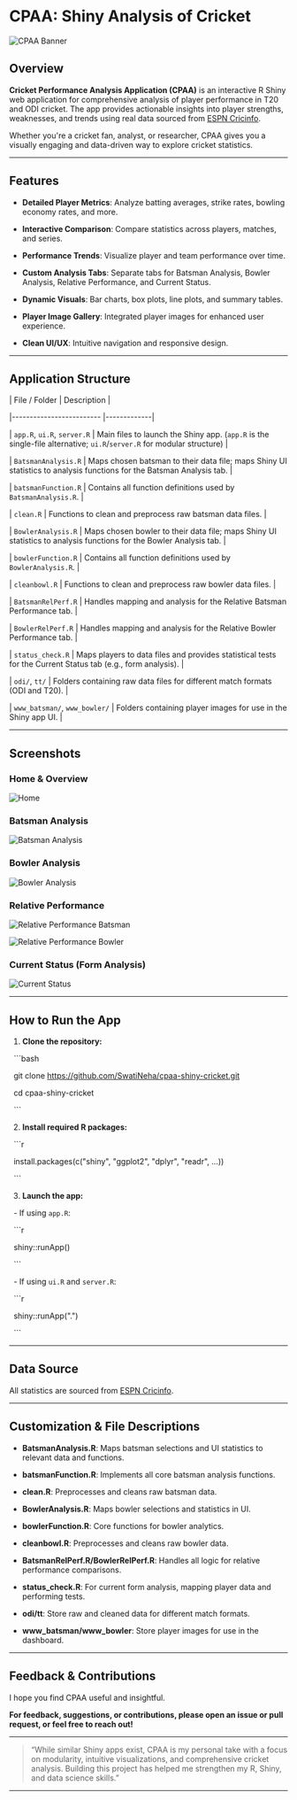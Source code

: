 # CPAA: Shiny Analysis of Cricket



![CPAA Banner](https://www.espncricinfo.com/)



## Overview



**Cricket Performance Analysis Application (CPAA)** is an interactive R Shiny web application for comprehensive analysis of player performance in T20 and ODI cricket. The app provides actionable insights into player strengths, weaknesses, and trends using real data sourced from [ESPN Cricinfo](https://www.espncricinfo.com).



Whether you're a cricket fan, analyst, or researcher, CPAA gives you a visually engaging and data-driven way to explore cricket statistics.



---



## Features



- **Detailed Player Metrics**: Analyze batting averages, strike rates, bowling economy rates, and more.

- **Interactive Comparison**: Compare statistics across players, matches, and series.

- **Performance Trends**: Visualize player and team performance over time.

- **Custom Analysis Tabs**: Separate tabs for Batsman Analysis, Bowler Analysis, Relative Performance, and Current Status.

- **Dynamic Visuals**: Bar charts, box plots, line plots, and summary tables.

- **Player Image Gallery**: Integrated player images for enhanced user experience.

- **Clean UI/UX**: Intuitive navigation and responsive design.



---



## Application Structure



| File / Folder            | Description |

|------------------------- |-------------|

| `app.R`, `ui.R`, `server.R` | Main files to launch the Shiny app. (`app.R` is the single-file alternative; `ui.R`/`server.R` for modular structure) |

| `BatsmanAnalysis.R`      | Maps chosen batsman to their data file; maps Shiny UI statistics to analysis functions for the Batsman Analysis tab. |

| `batsmanFunction.R`      | Contains all function definitions used by `BatsmanAnalysis.R`. |

| `clean.R`                | Functions to clean and preprocess raw batsman data files. |

| `BowlerAnalysis.R`       | Maps chosen bowler to their data file; maps Shiny UI statistics to analysis functions for the Bowler Analysis tab. |

| `bowlerFunction.R`       | Contains all function definitions used by `BowlerAnalysis.R`. |

| `cleanbowl.R`            | Functions to clean and preprocess raw bowler data files. |

| `BatsmanRelPerf.R`       | Handles mapping and analysis for the Relative Batsman Performance tab. |

| `BowlerRelPerf.R`        | Handles mapping and analysis for the Relative Bowler Performance tab. |

| `status_check.R`         | Maps players to data files and provides statistical tests for the Current Status tab (e.g., form analysis). |

| `odi/`, `tt/`            | Folders containing raw data files for different match formats (ODI and T20). |

| `www_batsman/`, `www_bowler/` | Folders containing player images for use in the Shiny app UI. |



---



## Screenshots



### Home & Overview

![Home](image/Home.png)



### Batsman Analysis

![Batsman Analysis](image/BatsmanAnalysis.png)



### Bowler Analysis

![Bowler Analysis](image/BowlerAnalysis.png)



### Relative Performance

![Relative Performance Batsman](image/BatsmanRelPer.png)

![Relative Performance Bowler](image/BowlerRelPer.png)



### Current Status (Form Analysis)

![Current Status](image/Form.png)



---



## How to Run the App



1. **Clone the repository:**

&nbsp;   ```bash

&nbsp;   git clone https://github.com/SwatiNeha/cpaa-shiny-cricket.git

&nbsp;   cd cpaa-shiny-cricket

&nbsp;   ```



2. **Install required R packages:**

&nbsp;   ```r

&nbsp;   install.packages(c("shiny", "ggplot2", "dplyr", "readr", ...))

&nbsp;   ```



3. **Launch the app:**

&nbsp;   - If using `app.R`:

&nbsp;       ```r

&nbsp;       shiny::runApp()

&nbsp;       ```

&nbsp;   - If using `ui.R` and `server.R`:

&nbsp;       ```r

&nbsp;       shiny::runApp(".")

&nbsp;       ```



---



## Data Source



All statistics are sourced from [ESPN Cricinfo](https://www.espncricinfo.com).



---



## Customization & File Descriptions



- **BatsmanAnalysis.R**: Maps batsman selections and UI statistics to relevant data and functions.

- **batsmanFunction.R**: Implements all core batsman analysis functions.

- **clean.R**: Preprocesses and cleans raw batsman data.

- **BowlerAnalysis.R**: Maps bowler selections and statistics in UI.

- **bowlerFunction.R**: Core functions for bowler analytics.

- **cleanbowl.R**: Preprocesses and cleans raw bowler data.

- **BatsmanRelPerf.R/BowlerRelPerf.R**: Handles all logic for relative performance comparisons.

- **status_check.R**: For current form analysis, mapping player data and performing tests.

- **odi/tt**: Store raw and cleaned data for different match formats.

- **www_batsman/www_bowler**: Store player images for use in the dashboard.



---



## Feedback & Contributions



I hope you find CPAA useful and insightful.  

**For feedback, suggestions, or contributions, please open an issue or pull request, or feel free to reach out!**



---



> “While similar Shiny apps exist, CPAA is my personal take with a focus on modularity, intuitive visualizations, and comprehensive cricket analysis. Building this project has helped me strengthen my R, Shiny, and data science skills.”



---





